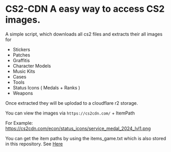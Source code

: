 # CS2-CDN A easy way to access CS2 images.

A simple script, which downloads all cs2 files and extracts their all images for 
- Stickers
- Patches
- Graffitis
- Character Models
- Music Kits
- Cases
- Tools
- Status Icons ( Medals + Ranks )
- Weapons

Once extracted they will be uplodad to a cloudflare r2 storage. 

You can view the images via `https://cs2cdn.com/` + ItemPath

For Example: https://cs2cdn.com/econ/status_icons/service_medal_2024_lvl1.png

You can get the item paths by using the items_game.txt which is also stored in this repository. See [Here](https://github.com/Flo4604/Cs2-cdn/blob/main/data/scripts/items/items_game.txt)

